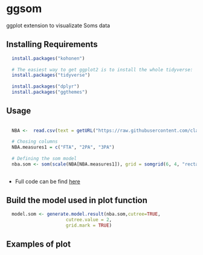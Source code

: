 # ggsom
ggplot extension to visualizate Soms data

## Installing Requirements
```r
  install.packages("kohonen")
  
  # The easiest way to get ggplot2 is to install the whole tidyverse:
  install.packages("tidyverse")
  
  install.packages("dplyr")
  install.packages("ggthemes")
```
## Usage

```r
   
  NBA <-  read.csv(text = getURL("https://raw.githubusercontent.com/clarkdatalabs/soms/master/NBA_2016_player_stats_cleaned.csv"), sep = ",", header = T, check.names = FALSE) %>% colnames()
  
  # Chosing columns
  NBA.measures1 = c("FTA", "2PA", "3PA")
  
  # Defining the som model
  nba.som <- som(scale(NBA[NBA.measures1]), grid = somgrid(6, 4, "rectangular"))
  

```
- Full code can be find [here](https://clarkdatalabs.github.io/soms/SOM_NBA)

## Build the model used in plot function
```r
  model.som <- generate.model.result(nba.som,cutree=TRUE,
                      cutree.value = 2,
                      grid.mark = TRUE)

```
## Examples of plot

```r
  

```

